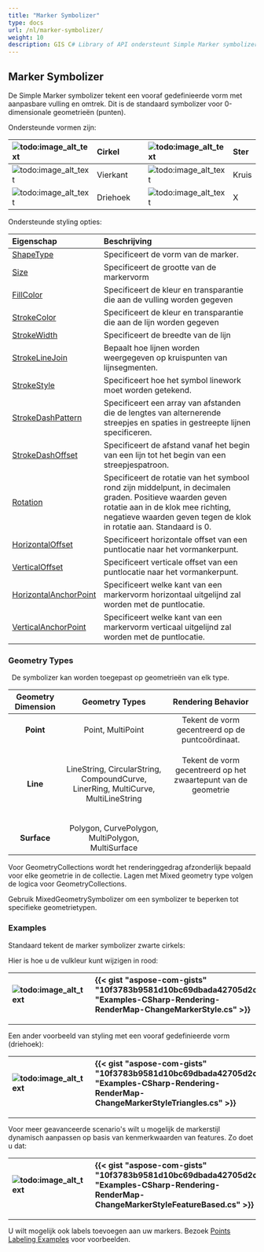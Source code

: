 ```yaml
---
title: "Marker Symbolizer"
type: docs
url: /nl/marker-symbolizer/
weight: 10
description: GIS C# Library of API ondersteunt Simple Marker symbolizer die een vooraf gedefinieerde vorm tekent met aanpasbare vulling en omtrek op geometrieën van elk type zoals Punt, Lijn, Oppervlak.
---
```


## **Marker Symbolizer**
De Simple Marker symbolizer tekent een vooraf gedefinieerde vorm met aanpasbare vulling en omtrek. Dit is de standaard symbolizer voor 0-dimensionale geometrieën (punten). 

Ondersteunde vormen zijn:

|![todo:image_alt_text](marker-symbolizer_1.png)|Cirkel| |![todo:image_alt_text](marker-symbolizer_2.png)|Ster|
| :- | :- | :- | :- | :- |
|![todo:image_alt_text](marker-symbolizer_3.png)|Vierkant| |![todo:image_alt_text](marker-symbolizer_4.png)|Kruis|
|![todo:image_alt_text](marker-symbolizer_5.png)|Driehoek| |![todo:image_alt_text](marker-symbolizer_6.png)|X|

Ondersteunde styling opties:

|**Eigenschap**|**Beschrijving**|
| :- | :- |
|[ShapeType](https://reference.aspose.com/gis/net/aspose.gis.rendering.symbolizers/simplemarker/properties/shapetype)|Specificeert de vorm van de marker.|
|[Size](https://reference.aspose.com/gis/net/aspose.gis.rendering.symbolizers/simplemarker/properties/size)|Specificeert de grootte van de markervorm|
|[FillColor](https://reference.aspose.com/gis/net/aspose.gis.rendering.symbolizers/simplemarker/properties/fillcolor)|Specificeert de kleur en transparantie die aan de vulling worden gegeven|
|[StrokeColor](https://reference.aspose.com/gis/net/aspose.gis.rendering.symbolizers/simplemarker/properties/strokecolor)|Specificeert de kleur en transparantie die aan de lijn worden gegeven|
|[StrokeWidth](https://reference.aspose.com/gis/net/aspose.gis.rendering.symbolizers/simplemarker/properties/strokewidth)|Specificeert de breedte van de lijn|
|[StrokeLineJoin](https://reference.aspose.com/gis/net/aspose.gis.rendering.symbolizers/simplemarker/properties/strokelinejoin)|Bepaalt hoe lijnen worden weergegeven op kruispunten van lijnsegmenten.|
|[StrokeStyle](https://reference.aspose.com/gis/net/aspose.gis.rendering.symbolizers/simplemarker/properties/strokestyle)|Specificeert hoe het symbol linework moet worden getekend.|
|[StrokeDashPattern](https://reference.aspose.com/gis/net/aspose.gis.rendering.symbolizers/simplemarker/properties/strokedashpattern)|Specificeert een array van afstanden die de lengtes van alternerende streepjes en spaties in gestreepte lijnen specificeren.|
|[StrokeDashOffset](https://reference.aspose.com/gis/net/aspose.gis.rendering.symbolizers/simplemarker/properties/strokedashoffset)|Specificeert de afstand vanaf het begin van een lijn tot het begin van een streepjespatroon.|
|[Rotation](https://reference.aspose.com/gis/net/aspose.gis.rendering.symbolizers/simplemarker/properties/rotation)|Specificeert de rotatie van het symbool rond zijn middelpunt, in decimalen graden. Positieve waarden geven rotatie aan in de klok mee richting, negatieve waarden geven tegen de klok in rotatie aan. Standaard is 0.|
|[HorizontalOffset](https://reference.aspose.com/gis/net/aspose.gis.rendering.symbolizers/simplemarker/properties/horizontaloffset)|Specificeert horizontale offset van een puntlocatie naar het vormankerpunt.|
|[VerticalOffset](https://reference.aspose.com/gis/net/aspose.gis.rendering.symbolizers/simplemarker/properties/verticaloffset)|Specificeert verticale offset van een puntlocatie naar het vormankerpunt.|
|[HorizontalAnchorPoint](https://reference.aspose.com/gis/net/aspose.gis.rendering.symbolizers/simplemarker/properties/horizontalanchorpoint)|Specificeert welke kant van een markervorm horizontaal uitgelijnd zal worden met de puntlocatie.|
|[VerticalAnchorPoint](https://reference.aspose.com/gis/net/aspose.gis.rendering.symbolizers/simplemarker/properties/verticalanchorpoint)|Specificeert welke kant van een markervorm verticaal uitgelijnd zal worden met de puntlocatie.|

### **Geometry Types**
` `De symbolizer kan worden toegepast op geometrieën van elk type.

|**Geometry Dimension**|**Geometry Types**|**Rendering Behavior**|
| :-: | :-: | :-: |
|**Point**|Point, MultiPoint|Tekent de vorm gecentreerd op de puntcoördinaat.|
|**Line**|LineString, CircularString, CompoundCurve, LinerRing, MultiCurve, MultiLineString|<p>Tekent de vorm gecentreerd op het zwaartepunt van de geometrie</p><p> </p>|
|**Surface**|Polygon, CurvePolygon, MultiPolygon, MultiSurface||

Voor GeometryCollections wordt het renderinggedrag afzonderlijk bepaald voor elke geometrie in de collectie. Lagen met Mixed geometry type volgen de logica voor GeometryCollections.

Gebruik MixedGeometrySymbolizer om een symbolizer te beperken tot specifieke geometrietypen.

### **Examples**
Standaard tekent de marker symbolizer zwarte cirkels:



Hier is hoe u de vulkleur kunt wijzigen in rood:




|![todo:image_alt_text](marker-symbolizer_7.png)|{{< gist "aspose-com-gists" "10f3783b9581d10bc69dbada42705d2c" "Examples-CSharp-Rendering-RenderMap-ChangeMarkerStyle.cs" >}}|
| :- | :- |

-----

Een ander voorbeeld van styling met een vooraf gedefinieerde vorm (driehoek):




|![todo:image_alt_text](marker-symbolizer_8.png)|{{< gist "aspose-com-gists" "10f3783b9581d10bc69dbada42705d2c" "Examples-CSharp-Rendering-RenderMap-ChangeMarkerStyleTriangles.cs" >}}|
| :- | :- |

-----
Voor meer geavanceerde scenario's wilt u mogelijk de markerstijl dynamisch aanpassen op basis van kenmerkwaarden van features. Zo doet u dat:




|![todo:image_alt_text](marker-symbolizer_9.png)|{{< gist "aspose-com-gists" "10f3783b9581d10bc69dbada42705d2c" "Examples-CSharp-Rendering-RenderMap-ChangeMarkerStyleFeatureBased.cs" >}}|
| :- | :- |

-----
U wilt mogelijk ook labels toevoegen aan uw markers. Bezoek [Points Labeling Examples](/gis/net/simple-labeling/#simplelabeling-pointslabelingexamples) voor voorbeelden.
